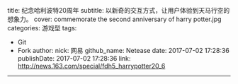 title: 纪念哈利波特20周年
subtitle: 以新奇的交互方式，让用户体验到天马行空的想象力。
cover: commemorate the second anniversary of harry potter.jpg
categories: 游戏型
tags:
  - Git
  - Fork
author:
  nick: 网易
  github_name: Netease
date: 2017-07-02 17:28:36
publishDate: 2017-07-02 17:28:36
link: http://news.163.com/special/fdh5_harrypotter20_6
---
